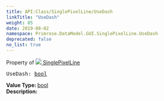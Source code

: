 ```yaml
---
title: API:Class/SinglePixelLine/UseDash
linkTitle: "UseDash"
weight: 85
date: 2019-08-02
namespace: Primrose.DataModel.GUI.SinglePixelLine.UseDash
deprecated: false
no_list: true
---
```

Property of <a href="/docs/api-reference/Class/SinglePixelLine"><img src="/icons/silk/frame.png"/>&nbsp;SinglePixelLine</a>
<pre class="method-declaration">
UseDash: <a class="type" href="/docs/api-reference/System/Primitives#boolean">bool</a></pre>
<b>Value Type: </b>
<a class="type" href="/docs/api-reference/System/Primitives#boolean">bool</a>
<br/>
<b>Description: </b>